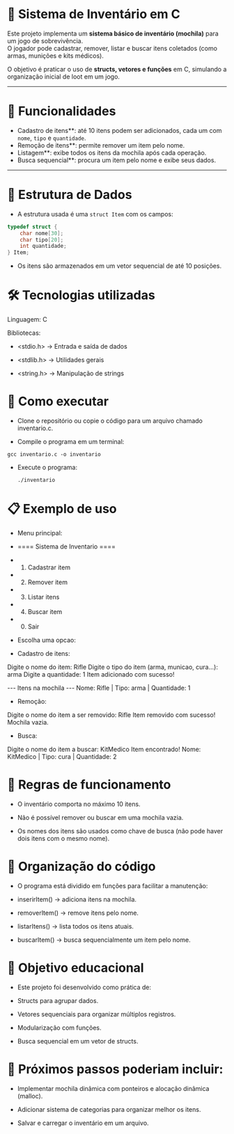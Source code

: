 # 🎒 Sistema de Inventário em C  

Este projeto implementa um **sistema básico de inventário (mochila)** para um jogo de sobrevivência.  
O jogador pode cadastrar, remover, listar e buscar itens coletados (como armas, munições e kits médicos).  

O objetivo é praticar o uso de **structs, vetores e funções** em C, simulando a organização inicial de loot em um jogo.  

---

# 🚀 Funcionalidades  

- Cadastro de itens**: até 10 itens podem ser adicionados, cada um com `nome`, `tipo` e `quantidade`.  
- Remoção de itens**: permite remover um item pelo nome.  
- Listagem**: exibe todos os itens da mochila após cada operação.  
- Busca sequencial**: procura um item pelo nome e exibe seus dados.  

---

# 📂 Estrutura de Dados  

- A estrutura usada é uma `struct Item` com os campos:  

```c
typedef struct {
    char nome[30];
    char tipo[20];
    int quantidade;
} Item;
```

- Os itens são armazenados em um vetor sequencial de até 10 posições.

# 🛠️ Tecnologias utilizadas

Linguagem: C

Bibliotecas:

- <stdio.h> → Entrada e saída de dados

-  <stdlib.h> → Utilidades gerais

- <string.h> → Manipulação de strings

# 📖 Como executar

- Clone o repositório ou copie o código para um arquivo chamado inventario.c.

- Compile o programa em um terminal:

```gcc inventario.c -o inventario```

- Execute o programa:

  ```./inventario```

# 📋 Exemplo de uso
- Menu principal:

- ==== Sistema de Inventario ====
- 1. Cadastrar item
- 2. Remover item
- 3. Listar itens
- 4. Buscar item
- 0. Sair
- Escolha uma opcao:


- Cadastro de itens:

Digite o nome do item: Rifle
Digite o tipo do item (arma, municao, cura...): arma
Digite a quantidade: 1
Item adicionado com sucesso!

--- Itens na mochila ---
Nome: Rifle | Tipo: arma | Quantidade: 1


- Remoção:

Digite o nome do item a ser removido: Rifle
Item removido com sucesso!
Mochila vazia.


- Busca:

Digite o nome do item a buscar: KitMedico
Item encontrado!
Nome: KitMedico | Tipo: cura | Quantidade: 2


# 📌 Regras de funcionamento

- O inventário comporta no máximo 10 itens.

- Não é possível remover ou buscar em uma mochila vazia.

- Os nomes dos itens são usados como chave de busca (não pode haver dois itens com o mesmo nome).

# 🧩 Organização do código

- O programa está dividido em funções para facilitar a manutenção:

- inserirItem() → adiciona itens na mochila.

- removerItem() → remove itens pelo nome.

- listarItens() → lista todos os itens atuais.

- buscarItem() → busca sequencialmente um item pelo nome.

# 🎯 Objetivo educacional

- Este projeto foi desenvolvido como prática de:

- Structs para agrupar dados.

- Vetores sequenciais para organizar múltiplos registros.

- Modularização com funções.

- Busca sequencial em um vetor de structs.

# 📌 Próximos passos poderiam incluir:

- Implementar mochila dinâmica com ponteiros e alocação dinâmica (malloc).

- Adicionar sistema de categorias para organizar melhor os itens.

- Salvar e carregar o inventário em um arquivo.
